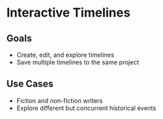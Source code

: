 # Interactive Timelines

## Goals

* Create, edit, and explore timelines
* Save multiple timelines to the same project

## Use Cases

* Fiction and non-fiction writers
* Explore different but concurrent historical events